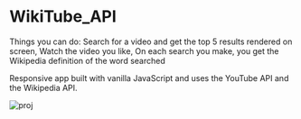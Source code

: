 ﻿# WikiTube_API
 
 Things you can do:
  Search for a video and get the top 5 results rendered on screen,
  Watch the video you like,
  On each search you make, you get the Wikipedia definition of the word searched
  
 Responsive app built with vanilla JavaScript and uses the YouTube API and the Wikipedia API.
 
 ![proj](https://user-images.githubusercontent.com/78149229/129788052-aa464f76-475d-49f6-899c-ec3d25a34395.png)

